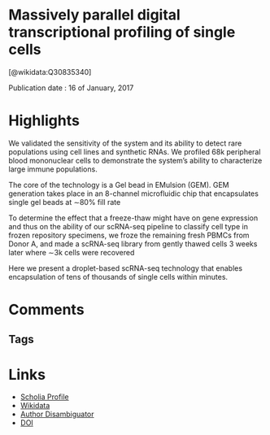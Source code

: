 
Massively parallel digital transcriptional profiling of single cells
====================================================================
  
  [@wikidata:Q30835340]  
  
Publication date : 16 of January, 2017  

# Highlights

We validated the sensitivity of the system and its ability to detect rare populations using cell lines and synthetic RNAs. We profiled 68k peripheral blood mononuclear cells to demonstrate the system’s ability to characterize large immune populations. 

The core of the technology is a Gel bead in EMulsion (GEM). GEM generation takes place in an 8-channel microfluidic chip that encapsulates single gel beads at ∼80% fill rate 

To determine the effect that a freeze-thaw might have on gene expression and thus on the ability of our scRNA-seq pipeline to classify cell type in frozen repository specimens, we froze the remaining fresh PBMCs from Donor A, and made a scRNA-seq library from gently thawed cells 3 weeks later where ∼3k cells were recovered

Here we present a droplet-based scRNA-seq technology that enables encapsulation of tens of thousands of single cells within minutes.
# Comments

## Tags

# Links
  
 * [Scholia Profile](https://scholia.toolforge.org/work/Q30835340)  
 * [Wikidata](https://www.wikidata.org/wiki/Q30835340)  
 * [Author Disambiguator](https://author-disambiguator.toolforge.org/work_item_oauth.php?id=Q30835340&batch_id=&match=1&author_list_id=&doit=Get+author+links+for+work)  
 * [DOI](https://doi.org/10.1038/NCOMMS14049)  
